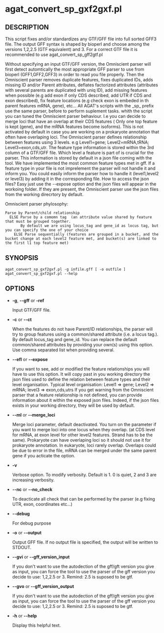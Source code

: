 # agat\_convert\_sp\_gxf2gxf.pl

## DESCRIPTION

This script fixes and/or standardizes any GTF/GFF file into full sorted GFF3 file.
The output GFF syntax is shaped by bioperl and choose among the versions
1,2,2.5 (GTF equivalent) and 3. For a correct GTF file it is recommended to use
agat\_convert\_sp\_gff2gtf.pl

Without specifying an input GTF/GFF version, the Omniscient parser will first detect
automtically the most appropriate GFF parser to use from bioperl (GFF1,GFF2,GFF3)
in order to read you file properly.
Then the Omniscient parser removes duplicate features, fixes duplicated IDs,
adds missing ID and/or Parent attributes, deflates factorized attributes
(attributes with several parents are duplicated with uniq ID), add missing features
when possible (e.g add exon if only CDS described, add UTR if CDS and exon described),
fix feature locations (e.g check exon is embeded in th parent features mRNA, gene), etc...
All AGAT's scripts with the \_sp\_ prefix use the same parser, before to perform suplement tasks.
whith the script you can tuned the Omniscient parser behaviour. I.e you can decide
to merge loci that have an overlap at their CDS features ( Only one top feature
is kept (gene), and the mRNA features become isoforms). This is not activated by
default in case you are working on a prokaryote annotation that often have overlaping
loci.
The Omniscient parser defines relationship between features using 3 levels.
e.g Level1=gene; Level2=mRNA,tRNA; Level3=exon,cds,utr.
The feature type information is stored within the 3rd column of a GTF/GFF file.
Which level a feature is part of is crucial for the parser. This information
is stored by default in a json file coming with the tool. We have implemented the
most common feature types met in gff. If a feature type in your file is not imprelement
the parser will not handle it and inform you. You could easily inform the parser how
to handle it (level1,level2 or level3) by adding it in the corresponding file. How to
access the json files? Easy just use the --expose option and the json files will appear in
the workoing folder. If they are present, the Omniscient parser use the json files
from the working direcrtory by default.

Omniscient parser phylosophy:

```
Parse by Parent/child relationship
  ELSE Parse by a comomn tag  (an attribute value shared by feature that must be grouped together.
       By default we are using locus_tag and gene_id as locus tag, but you can specify the one of your choice
    ELSE Parse sequentially (features are grouped in a bucket, and the bucket change at each level2 feature met, and bucket(s) are linked to the first l1 top feature met)
```

## SYNOPSIS

```
agat_convert_sp_gxf2gxf.pl -g infile.gff [ -o outfile ]
agat_convert_sp_gxf2gxf.pl --help
```

## OPTIONS

- **-g**, **--gff** or **-ref**

    Input GTF/GFF file.

- **-c** or **--ct**

    When the features do not have Parent/ID relationships, the parser will try to group
    features using a common/shared attribute (i.e. a locus tag.). By default locus\_tag and gene\_id.
    You can replace the default common/shared attributes by providing your own(s) using this option.
    Use comma separated list when providing several.

- **--efl** or **--expose**

    If you want to see, add or modified the feature relationships you will have to use this option.
    It will copy past in you working directory the json files used to define the relation between feature types and their level organisation.
    Typical level organisation: Level1 => gene; Level2 => mRNA; level3 => exon,cds,utrs
    If you get warning from the Omniscient parser that a feature relationship is not defined, you can provide information about it within the exposed json files.
    Indeed, if the json files exists in your working directory, they will be used by default.

- **--ml** or **--merge\_loci**

    Merge loci parameter, default deactivated. You turn on the parameter if you want to merge loci into one locus when they overlap.
    (at CDS level for mRNA, at exon level for other level2 features. Strand has to be the same). Prokaryote can have overlaping loci so it should not use it for prokaryote annotation.
    In eukaryote, loci rarely overlap. Overlaps could be due to error in the file, mRNA can be merged under the same parent gene if you acticate the option.

- **-v**

    Verbose option. To modify verbosity. Default is 1. 0 is quiet, 2 and 3 are increasing verbosity.

- **--nc** or **--no\_check**

    To deacticate all check that can be performed by the parser (e.g fixing UTR, exon, coordinates etc...)

- **--debug**

    For debug purpose

- **-o** or **--output**

    Output GFF file.  If no output file is specified, the output will be
    written to STDOUT.

- **--gvi** or **--gff\_version\_input**

    If you don't want to use the autodection of the gff/gft version you give as input, you can force the tool to use the parser of the gff version you decide to use: 1,2,2.5 or 3. Remind: 2.5 is suposed to be gtf.

- **--gvo** or **--gff\_version\_output**

    If you don't want to use the autodection of the gff/gft version you give as input, you can force the tool to use the parser of the gff version you decide to use: 1,2,2.5 or 3. Remind: 2.5 is suposed to be gtf.

- **-h** or **--help**

    Display this helpful text.

